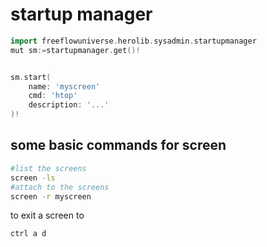 # startup manager

```go
import freeflowuniverse.herolib.sysadmin.startupmanager
mut sm:=startupmanager.get()!


sm.start(
    name: 'myscreen'
    cmd: 'htop'
    description: '...'
)!

```


## some basic commands for screen

```bash
#list the screens
screen -ls
#attach to the screens
screen -r myscreen
```

to exit a screen to  

```
ctrl a d
```

